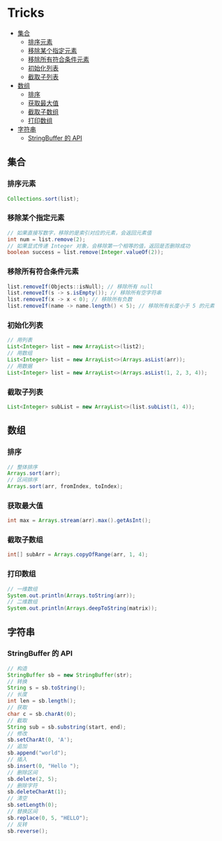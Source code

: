 # Tricks



   * [集合](#集合)
      * [排序元素](#排序元素)
      * [移除某个指定元素](#移除某个指定元素)
      * [移除所有符合条件元素](#移除所有符合条件元素)
      * [初始化列表](#初始化列表)
      * [截取子列表](#截取子列表)
   * [数组](#数组)
      * [排序](#排序)
      * [获取最大值](#获取最大值)
      * [截取子数组](#截取子数组)
      * [打印数组](#打印数组)
   * [字符串](#字符串)
      * [StringBuffer 的 API](#stringbuffer-的-api)



## 集合

### 排序元素

```java
Collections.sort(list);
```

### 移除某个指定元素

```java
// 如果直接写数字，移除的是索引对应的元素，会返回元素值
int num = list.remove(2); 
// 如果显式传递 Integer 对象，会移除第一个相等的值，返回是否删除成功
boolean success = list.remove(Integer.valueOf(2));
```

### 移除所有符合条件元素

```java
list.removeIf(Objects::isNull); // 移除所有 null
list.removeIf(s -> s.isEmpty()); // 移除所有空字符串
list.removeIf(x -> x < 0); // 移除所有负数
list.removeIf(name -> name.length() < 5); // 移除所有长度小于 5 的元素
```

### 初始化列表

```java
// 用列表
List<Integer> list = new ArrayList<>(list2);
// 用数组
List<Integer> list = new ArrayList<>(Arrays.asList(arr));
// 用数据
List<Integer> list = new ArrayList<>(Arrays.asList(1, 2, 3, 4));
```

### 截取子列表

```java
List<Integer> subList = new ArrayList<>(list.subList(1, 4));
```



## 数组

### 排序

```java
// 整体排序
Arrays.sort(arr);
// 区间排序
Arrays.sort(arr, fromIndex, toIndex);
```

### 获取最大值

```java
int max = Arrays.stream(arr).max().getAsInt();
```

### 截取子数组

```java
int[] subArr = Arrays.copyOfRange(arr, 1, 4);
```

### 打印数组

```java
// 一维数组
System.out.println(Arrays.toString(arr));
// 二维数组
System.out.println(Arrays.deepToString(matrix));
```



## 字符串

### StringBuffer 的 API

```java
// 构造
StringBuffer sb = new StringBuffer(str);
// 转换
String s = sb.toString(); 
// 长度
int len = sb.length();  
// 获取
char c = sb.charAt(0);   
// 截取
String sub = sb.substring(start, end);
// 修改
sb.setCharAt(0, 'A');   
// 追加
sb.append("world"); 
// 插入
sb.insert(0, "Hello "); 
// 删除区间
sb.delete(2, 5); 
// 删除字符
sb.deleteCharAt(1); 
// 清空
sb.setLength(0);
// 替换区间
sb.replace(0, 5, "HELLO");
// 反转
sb.reverse();
```


